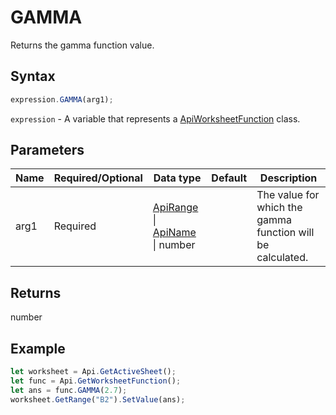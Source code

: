 # GAMMA

Returns the gamma function value.

## Syntax

```javascript
expression.GAMMA(arg1);
```

`expression` - A variable that represents a [ApiWorksheetFunction](../ApiWorksheetFunction.md) class.

## Parameters

| **Name** | **Required/Optional** | **Data type** | **Default** | **Description** |
| ------------- | ------------- | ------------- | ------------- | ------------- |
| arg1 | Required | [ApiRange](../../ApiRange/ApiRange.md) \| [ApiName](../../ApiName/ApiName.md) \| number |  | The value for which the gamma function will be calculated. |

## Returns

number

## Example



```javascript editor-xlsx
let worksheet = Api.GetActiveSheet();
let func = Api.GetWorksheetFunction();
let ans = func.GAMMA(2.7);
worksheet.GetRange("B2").SetValue(ans);


```
